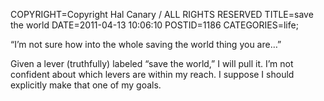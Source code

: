 COPYRIGHT=Copyright Hal Canary / ALL RIGHTS RESERVED
TITLE=save the world
DATE=2011-04-13 10:06:10
POSTID=1186
CATEGORIES=life;

“I’m not sure how into the whole saving the world thing you are…”

Given a lever (truthfully) labeled “save the world,” I will pull it. I’m not confident about which levers are within my reach. I suppose I should explicitly make that one of my goals.
